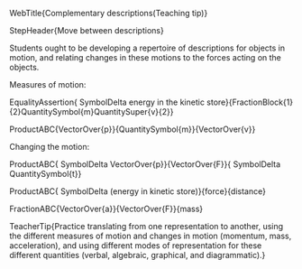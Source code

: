 WebTitle{Complementary descriptions(Teaching tip)}

StepHeader{Move between descriptions}

Students ought to be developing a repertoire of descriptions for objects in motion, and relating changes in these motions to the forces acting on the objects.

Measures of motion:

EqualityAssertion{ SymbolDelta energy in the kinetic store}{FractionBlock{1}{2}QuantitySymbol{m}QuantitySuper{v}{2}}

ProductABC{VectorOver{p}}{QuantitySymbol{m}}{VectorOver{v}}

Changing the motion:

ProductABC{ SymbolDelta VectorOver{p}}{VectorOver{F}}{ SymbolDelta QuantitySymbol{t}}

ProductABC{ SymbolDelta (energy in kinetic store)}{force}{distance}

FractionABC{VectorOver{a}}{VectorOver{F}}{mass}

TeacherTip{Practice translating from one representation to another, using the different measures of motion and changes in motion (momentum, mass, acceleration), and using different modes of representation for these different quantities (verbal, algebraic, graphical, and diagrammatic).}

